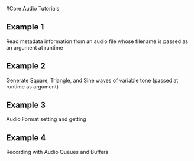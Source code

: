 #Core Audio Tutorials

## Example 1
Read metadata information from an audio file whose filename is passed as an argument at runtime

## Example 2
Generate Square, Triangle, and Sine waves of variable tone (passed at runtime as argument)

## Example 3
Audio Format setting and getting

## Example 4
Recording with Audio Queues and Buffers
